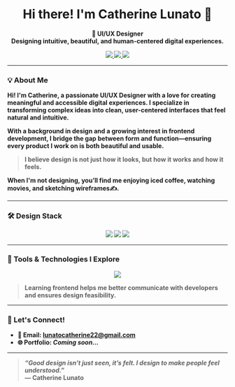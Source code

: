 <h1 align="center">Hi there! I'm Catherine Lunato 👋</h1>

<p align="center">
  <strong>🎨 UI/UX Designer<br/>
  Designing intuitive, beautiful, and human-centered digital experiences.
</p>

<p align="center">
  <a href="mailto:catherine@example.com">
    <img src="https://img.shields.io/badge/Email-D14836?style=flat&logo=gmail&logoColor=white" />
  </a>
  <a href="https://github.com/catherinelunato">
    <img src="https://img.shields.io/badge/GitHub-181717?style=flat&logo=github&logoColor=white" />
  </a>
  <a href="#">
    <img src="https://img.shields.io/badge/Portfolio-Coming_Soon-blue?style=flat" />
  </a>
</p>

---

### 💡 About Me

Hi! I'm Catherine, a passionate **UI/UX Designer** with a love for creating meaningful and accessible digital experiences. I specialize in transforming complex ideas into clean, user-centered interfaces that feel natural and intuitive.

With a background in design and a growing interest in frontend development, I bridge the gap between **form** and **function**—ensuring every product I work on is both beautiful and usable.

> I believe design is not just how it looks, but how it works and how it feels.

When I'm not designing, you’ll find me enjoying iced coffee, watching movies, and sketching wireframes✍️.

---

### 🛠️ Design Stack

<p align="center">

<!-- Design tools -->
<img src="https://img.shields.io/badge/Figma-F24E1E?style=for-the-badge&logo=figma&logoColor=white" />
<img src="https://img.shields.io/badge/AdobeXD-FF61F6?style=for-the-badge&logo=adobexd&logoColor=white" />
<img src="https://img.shields.io/badge/Canva-00C4CC?style=for-the-badge&logo=canva&logoColor=white" />

</p>

---

### 🧪 Tools & Technologies I Explore

<p align="center">
<img src="https://skillicons.dev/icons?i=html,css,bootstrap,tailwind" />
</p>

> Learning frontend helps me better communicate with developers and ensures design feasibility.

---

### 📩 Let's Connect!

- 📧 Email: [lunatocatherine22@gmail.com](mailto:lunatocatherine22@gmail.com)  
- 🌐 Portfolio: *Coming soon...*  

---

> _“Good design isn’t just seen, it’s felt. I design to make people feel understood.”_  
> — **Catherine Lunato**
